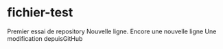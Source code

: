 # fichier-test
Premier essai de repository
Nouvelle ligne.
Encore une nouvelle ligne
Une modification depuisGitHub

